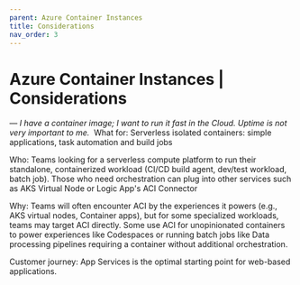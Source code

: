 ```yaml
---
parent: Azure Container Instances
title: Considerations
nav_order: 3
---
```

# Azure Container Instances | Considerations
*— I have a container image; I want to run it fast in the Cloud. Uptime is not very important to me.​*
​
What for: Serverless isolated containers: simple applications, task automation and build jobs​

Who: Teams looking for a serverless compute platform to run their standalone, containerized workload (CI/CD build agent, dev/test workload, batch job). Those who need orchestration can plug into other services such as AKS Virtual Node or Logic App's ACI Connector​

Why: Teams will often encounter ACI by the experiences it powers (e.g., AKS virtual nodes, Container apps), but for some specialized workloads, teams may target ACI directly. Some use ACI for unopinionated containers to power experiences like Codespaces or running batch jobs like Data processing pipelines requiring a container without additional orchestration. 

Customer journey: App Services is the optimal starting point for web-based applications.